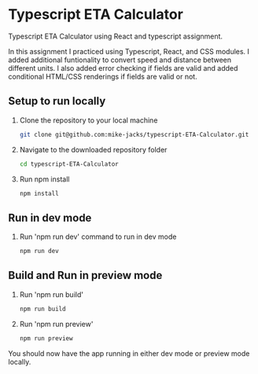 # Typescript ETA Calculator

Typescript ETA Calculator using React and typescript assignment.

In this assignment I practiced using Typescript, React, and CSS modules. I added additional funtionality to convert speed and distance between different units. I also added error checking if fields are valid and added conditional HTML/CSS renderings if fields are valid or not.

## Setup to run locally

1. Clone the repository to your local machine

   ```bash
   git clone git@github.com:mike-jacks/typescript-ETA-Calculator.git
   ```

2. Navigate to the downloaded repository folder

   ```bash
   cd typescript-ETA-Calculator
   ```

3. Run npm install

   ```bash
   npm install
   ```

## Run in dev mode

1. Run 'npm run dev' command to run in dev mode

   ```bash
   npm run dev
   ```

## Build and Run in preview mode

1. Run 'npm run build'

   ```bash
   npm run build
   ```

2. Run 'npm run preview'

   ```bash
   npm run preview
   ```

You should now have the app running in either dev mode or preview mode locally.
